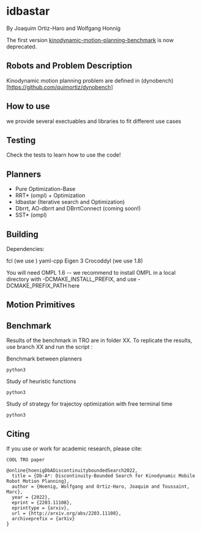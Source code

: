 # idbastar

By Joaquim Ortiz-Haro and Wolfgang Honnig

The first version [kinodynamic-motion-planning-benchmark](https://github.com/imrCLab/kinodynamic-motion-planning-benchmark) is now deprecated. 

## Robots and Problem Description 

Kinodynamic motion planning problem are defined in (dynobench)[https://github.com/quimortiz/dynobench]

## How to use

we provide several exectuables and libraries to fit different use cases

## Testing

Check the tests to learn how to use the code! 

## Planners

- Pure Optimization-Base
- RRT* (ompl) + Optimization
- Idbastar (Iterative search and Optimization)
- Dbrrt, AO-dbrrt and DBrrtConnect (coming soon!)
- SST* (ompl)

## Building

Dependencies:

fcl (we use   )
yaml-cpp
Eigen 3
Crocoddyl (we use 1.8)


You will need OMPL 1.6 -- we recommend to install OMPL in a local directory with -DCMAKE_INSTALL_PREFIX, and use -DCMAKE_PREFIX_PATH here

## Motion Primitives


## Benchmark 

Results of the benchmark in TRO are in folder XX. 
To replicate the results, use branch XX
and run the script : 

Benchmark between planners
```
python3
```

Study of heuristic functions
```
python3
```

Study of strategy for trajectoy optimization with free terminal time 
```
python3
```



## Citing

If you use or work for academic research, please cite:

```
COOL TRO paper
```


```
@online{hoenigDbADiscontinuityboundedSearch2022,
  title = {Db-A*: Discontinuity-Bounded Search for Kinodynamic Mobile Robot Motion Planning},
  author = {Hoenig, Wolfgang and Ortiz-Haro, Joaquim and Toussaint, Marc},
  year = {2022},
  eprint = {2203.11108},
  eprinttype = {arxiv},
  url = {http://arxiv.org/abs/2203.11108},
  archiveprefix = {arXiv}
}
```

